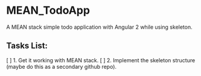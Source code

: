 # MEAN_TodoApp
A MEAN stack simple todo application with Angular 2 while using skeleton.

## Tasks List:
[ ] 1. Get it working with MEAN stack.
[ ] 2. Implement the skeleton structure (maybe do this as a secondary github repo).


